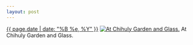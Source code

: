 ```yaml
---
layout: post
---
```


<p>
  <time><a href="/306">{{ page.date | date: "%B %e, %Y" }}</a></time>
  <a href="/306"><img src="{{ site.assets_url }}/306-640.jpg" srcset="{{ site.assets_url }}/306-1280.jpg 1280w, {{ site.assets_url }}/306-960.jpg 960w, {{ site.assets_url }}/306-640.jpg 640w, {{ site.assets_url }}/306-320.jpg 320w" sizes="(min-width: 700px) 50vw, calc(100vw - 2rem)" alt="At Chihuly Garden and Glass." /></a>
  <span>At Chihuly Garden and Glass.</span>
</p>

